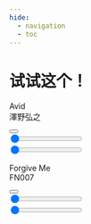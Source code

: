 ```yaml
---
hide:
  - navigation
  - toc
---
```


# 试试这个！

<section class="music-player">
<audio src="../assets/music/avid/6d9bfe7c4a2e7decbc9e171779b91c5f.mp3" id="audio"></audio>
<div class="music-player__container-main music-player__padding-around" style="--music-fg-color--light: rgba(128, 23, 66, 1);--music-fg-color--dark: rgba(255, 108, 197, 1);--music-bg-color--light: rgba(128, 23, 66, 0.3);--music-bg-color--dark: rgba(255, 108, 197, 0.3);">
  <div class="music-player__disk" style="--music-disk-image: url('../assets/music/avid/cover.png');"></div>
  <div class="music-player__inner-container-main music-player__padding-sides">
    <div class="music-player__title-container">
	  <p>
	    <span class="music-player__title">Avid</span>
		<br id="music-player__title-br">
	    <span class="music-player__artist">澤野弘之</span>
	  </p>
	  <div class="music-player__controls">
        <button class="music-player-btn__play pause">
          <span></span>
          <span></span>
        </button>
      </div>
	</div>
	<div class="music-player__container">
	  <span class="music-player__shift music-player__container">
	    <span class="music-player__time">
	      <span class="music-player__volume">
	  	    <input type="range" value="0" class="music-player__volume-bar">
	  	  </span>
	      <span class="music-player__time-text"></span>
	    </span>
	  </span>
	  <div class="music-player__inner-container">
	    <div class="music-player__slider music-player__shift">
          <input type="range" value="0" class="music-player__seek-bar">
        </div>
	  </div>
	</div>
  </div>
</div>
</section>

<section class="music-player">
<audio src="../assets/music/forgive_me/a2724e2509b93d02d3b5aadcb7268659.mp3" id="audio"></audio>
<div class="music-player__container-main music-player__padding-around" style="--music-fg-color--light: rgba(255, 178, 66, 1);--music-fg-color--dark: rgba(255, 219, 120, 1);--music-bg-color--light: rgba(255, 178, 66, 0.3);--music-bg-color--dark: rgba(255, 219, 120, 0.3);">
  <div class="music-player__disk" style="--music-disk-image: url('../assets/music/forgive_me/cover.png');"></div>
  <div class="music-player__inner-container-main music-player__padding-sides">
    <div class="music-player__title-container">
	  <p>
	    <span class="music-player__title">Forgive Me</span>
		<br id="music-player__title-br">
	    <span class="music-player__artist">FN007</span>
	  </p>
	  <div class="music-player__controls">
        <button class="music-player-btn__play pause">
          <span></span>
          <span></span>
        </button>
      </div>
	</div>
	<div class="music-player__container">
	  <span class="music-player__shift music-player__container">
	    <span class="music-player__time">
	      <span class="music-player__volume">
	  	    <input type="range" value="0" class="music-player__volume-bar">
	  	  </span>
	      <span class="music-player__time-text"></span>
	    </span>
	  </span>
	  <div class="music-player__inner-container">
	    <div class="music-player__slider music-player__shift">
          <input type="range" value="0" class="music-player__seek-bar">
        </div>
	  </div>
	</div>
  </div>
</div>
</section>

<script src="../javascripts/music_player.js"></script>

